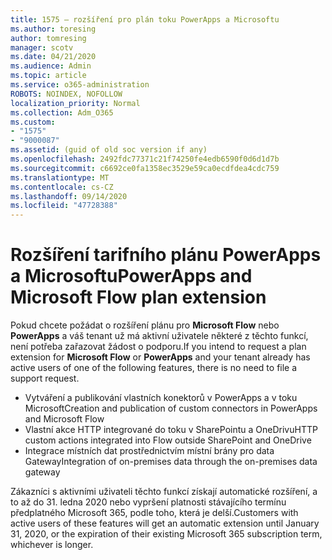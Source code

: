 ```yaml
---
title: 1575 – rozšíření pro plán toku PowerApps a Microsoftu
ms.author: toresing
author: tomresing
manager: scotv
ms.date: 04/21/2020
ms.audience: Admin
ms.topic: article
ms.service: o365-administration
ROBOTS: NOINDEX, NOFOLLOW
localization_priority: Normal
ms.collection: Adm_O365
ms.custom:
- "1575"
- "9000087"
ms.assetid: (guid of old soc version if any)
ms.openlocfilehash: 2492fdc77371c21f74250fe4edb6590f0d6d1d7b
ms.sourcegitcommit: c6692ce0fa1358ec3529e59ca0ecdfdea4cdc759
ms.translationtype: MT
ms.contentlocale: cs-CZ
ms.lasthandoff: 09/14/2020
ms.locfileid: "47728388"
---
```

# <a name="powerapps-and-microsoft-flow-plan-extension"></a><span data-ttu-id="9c167-102">Rozšíření tarifního plánu PowerApps a Microsoftu</span><span class="sxs-lookup"><span data-stu-id="9c167-102">PowerApps and Microsoft Flow plan extension</span></span>

<span data-ttu-id="9c167-103">Pokud chcete požádat o rozšíření plánu pro **Microsoft Flow** nebo **PowerApps** a váš tenant už má aktivní uživatele některé z těchto funkcí, není potřeba zařazovat žádost o podporu.</span><span class="sxs-lookup"><span data-stu-id="9c167-103">If you intend to request a plan extension for **Microsoft Flow** or **PowerApps** and your tenant already has active users of one of the following features, there is no need to file a support request.</span></span>

- <span data-ttu-id="9c167-104">Vytváření a publikování vlastních konektorů v PowerApps a v toku Microsoft</span><span class="sxs-lookup"><span data-stu-id="9c167-104">Creation and publication of custom connectors in PowerApps and Microsoft Flow</span></span>
- <span data-ttu-id="9c167-105">Vlastní akce HTTP integrované do toku v SharePointu a OneDrivu</span><span class="sxs-lookup"><span data-stu-id="9c167-105">HTTP custom actions integrated into Flow outside SharePoint and OneDrive</span></span>
- <span data-ttu-id="9c167-106">Integrace místních dat prostřednictvím místní brány pro data Gateway</span><span class="sxs-lookup"><span data-stu-id="9c167-106">Integration of on-premises data through the on-premises  data gateway</span></span>

<span data-ttu-id="9c167-107">Zákazníci s aktivními uživateli těchto funkcí získají automatické rozšíření, a to až do 31. ledna 2020 nebo vypršení platnosti stávajícího termínu předplatného Microsoft 365, podle toho, která je delší.</span><span class="sxs-lookup"><span data-stu-id="9c167-107">Customers with active users of these features will get an automatic extension until January 31, 2020, or the expiration of their existing Microsoft 365 subscription term, whichever is longer.</span></span>